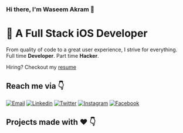 ### Hi there, I'm Waseem Akram 👋

#  A Full Stack iOS Developer

From quality of code to a great user experience, 
I strive for everything. <br/>Full time **Developer**. Part time **Hacker**.

Hiring? Checkout my [resume](https://dvlper.in/resume.pdf)

## Reach me via 👇

[![Email](https://img.shields.io/badge/Email-blue.svg?style=for-the-badge&logo=email)](mailto:hello@dvlper.in)
[![Linkedin](https://img.shields.io/badge/LinkedIn-blue.svg?style=for-the-badge&logo=linkedin)](https://www.linkedin.com/in/devwaseem/)
[![Twitter](https://img.shields.io/badge/Twitter-skyblue.svg?style=for-the-badge&logo=twitter)](https://twitter.com/iamwaseem99)
[![Instagram](https://img.shields.io/badge/Instagram-gray.svg?style=for-the-badge&logo=instagram)](https://www.instagram.com/dvlp.er/)
[![Facebook](https://img.shields.io/badge/Facebook-skyblue.svg?style=for-the-badge&logo=facebook)](https://www.facebook.com/dvlprwaseem)

## Projects made with ❤️ 👇
